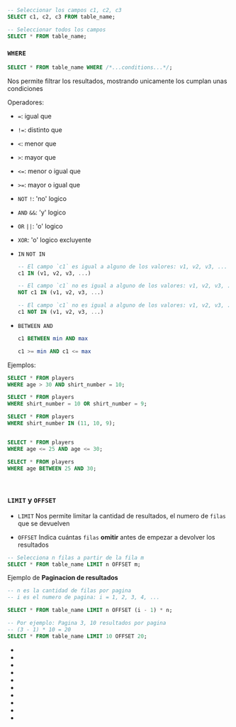 

```sql
-- Seleccionar los campos c1, c2, c3 
SELECT c1, c2, c3 FROM table_name;

-- Seleccionar todos los campos
SELECT * FROM table_name;
```

### `WHERE`

```sql
SELECT * FROM table_name WHERE /*...conditions...*/;
```
Nos permite filtrar los resultados, mostrando unicamente los cumplan unas condiciones

Operadores:

- `=`: igual que
- `!=`: distinto que
- `<`: menor que
- `>`: mayor que
- `<=`: menor o igual que
- `>=`: mayor o igual que
  
- `NOT` `!`: 'no' logico
- `AND` `&&`: 'y' logico
- `OR` `||`: 'o' logico
- `XOR`: 'o' logico excluyente

- `IN` `NOT IN`
 
    ```sql
    -- El campo `c1` es igual a alguno de los valores: v1, v2, v3, ... 
    c1 IN (v1, v2, v3, ...)

    -- El campo `c1` no es igual a alguno de los valores: v1, v2, v3, ... 
    NOT c1 IN (v1, v2, v3, ...)

    -- El campo `c1` no es igual a alguno de los valores: v1, v2, v3, ... 
    c1 NOT IN (v1, v2, v3, ...)
    ```

- `BETWEEN AND`

    ```sql
    c1 BETWEEN min AND max

    c1 >= min AND c1 <= max
    ```

Ejemplos:

```sql
SELECT * FROM players 
WHERE age > 30 AND shirt_number = 10;

SELECT * FROM players 
WHERE shirt_number = 10 OR shirt_number = 9;

SELECT * FROM players 
WHERE shirt_number IN (11, 10, 9);


SELECT * FROM players 
WHERE age <= 25 AND age <= 30;

SELECT * FROM players 
WHERE age BETWEEN 25 AND 30;
```


<br>

### `LIMIT` y `OFFSET`

- `LIMIT` Nos permite limitar la cantidad de resultados, el numero de `filas` que se devuelven

- `OFFSET` Indica cuántas `filas` **omitir** antes de empezar a devolver los resultados 

```sql
-- Selecciona n filas a partir de la fila m 
SELECT * FROM table_name LIMIT n OFFSET m;
```

Ejemplo de **Paginacion de resultados**

```sql
-- n es la cantidad de filas por pagina
-- i es el numero de pagina: i = 1, 2, 3, 4, ...

SELECT * FROM table_name LIMIT n OFFSET (i - 1) * n;

-- Por ejemplo: Pagina 3, 10 resultados por pagina
-- (3 - 1) * 10 = 20
SELECT * FROM table_name LIMIT 10 OFFSET 20;
```

- [](https://mariadb.com/kb/en/operators/)
- [](https://mariadb.com/kb/en/between-and/)
- [](https://mariadb.com/kb/en/in/)
- [](https://mariadb.com/kb/en/not-in/)
- []()
- []()
- []()
- []()
- []()
- []()